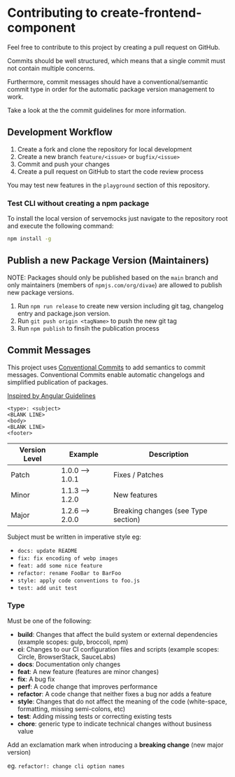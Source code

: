 # Contributing to create-frontend-component

Feel free to contribute to this project by creating a pull request on GitHub.

Commits should be well structured, which means that a single commit must not contain multiple concerns.

Furthermore, commit messages should have a conventional/semantic commit type in order for the automatic package version management to work.

Take a look at the the commit guidelines for more information.

## Development Workflow

1. Create a fork and clone the repository for local development
2. Create a new branch `feature/<issue>` or `bugfix/<issue>`
3. Commit and push your changes
4. Create a pull request on GitHub to start the code review process

You may test new features in the `playground` section of this repository.

### Test CLI without creating a npm package

To install the local version of servemocks just navigate to the repository root and execute the following command:

```bash
npm install -g
```

## Publish a new Package Version (Maintainers)

NOTE: Packages should only be published based on the `main` branch
and only maintainers (members of `npmjs.com/org/divae`) are allowed to publish new package versions.

1. Run `npm run release` to create new version including git tag, changelog entry and package.json version.
2. Run `git push origin <tagName>` to push the new git tag
3. Run `npm publish` to finsih the publication process

## Commit Messages

This project uses [Conventional Commits](https://www.conventionalcommits.org/en/v1.0.0/) to add semantics to commit messages.
Conventional Commits enable automatic changelogs and simplified publication of packages.

[Inspired by Angular Guidelines](https://github.com/angular/angular/blob/master/CONTRIBUTING.md)

```plain
<type>: <subject>
<BLANK LINE>
<body>
<BLANK LINE>
<footer>
```

Version Level   | Example           | Description
-------------   | -----             | -----
Patch           | 1.0.0 --> 1.0.1   | Fixes / Patches
Minor           | 1.1.3 --> 1.2.0   | New features
Major           | 1.2.6 --> 2.0.0   | Breaking changes (see Type section)

Subject must be written in imperative style eg:

* `docs: update README`
* `fix: fix encoding of webp images`
* `feat: add some nice feature`
* `refactor: rename FooBar to BarFoo`
* `style: apply code conventions to foo.js`
* `test: add unit test`

### Type

Must be one of the following:

* **build**: Changes that affect the build system or external dependencies (example scopes: gulp, broccoli, npm)
* **ci**: Changes to our CI configuration files and scripts (example scopes: Circle, BrowserStack, SauceLabs)
* **docs**: Documentation only changes
* **feat**: A new feature (features are minor changes)
* **fix**: A bug fix
* **perf**: A code change that improves performance
* **refactor**: A code change that neither fixes a bug nor adds a feature
* **style**: Changes that do not affect the meaning of the code (white-space, formatting, missing semi-colons, etc)
* **test**: Adding missing tests or correcting existing tests
* **chore**: generic type to indicate technical changes without business value

Add an exclamation mark when introducing a **breaking change** (new major version)

eg. `refactor!: change cli option names`
